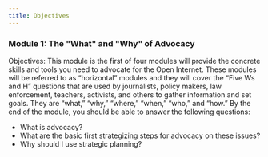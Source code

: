 ```yaml
---
title: Objectives
---
```


### Module 1: The "What" and "Why" of Advocacy

Objectives: This module is the first of four modules will provide the concrete skills and tools you need to advocate for the Open Internet. These modules will be referred to as “horizontal” modules and they will cover the “Five Ws and H” questions that are used by journalists, policy makers, law enforcement, teachers, activists, and others to gather information and set goals. They are “what,” “why,” “where,” “when,” “who,” and “how.” By the end of the module, you should be able to answer the following questions:
<ul><li>What is advocacy?
<li>What are the basic first strategizing steps for advocacy on these issues?
<li>Why should I use strategic planning?
</ul>
